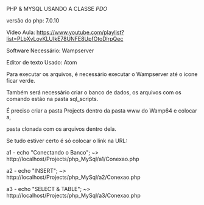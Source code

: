 PHP & MYSQL USANDO A CLASSE *PDO*

versão do php: 7.0.10

Video Aula: https://www.youtube.com/playlist?list=PLbXvLovKLUIkE78UNFE8UpfOtoDlrpQec

Software Necessário: Wampserver

Editor de texto Usado: Atom

Para executar os arquivos, é necessário executar o Wampserver até o icone ficar verde.

Também será necessário criar o banco de dados, os arquivos com os comando estão na pasta sql_scripts.

É preciso criar a pasta Projects dentro da pasta www do Wamp64 e colocar a,

pasta clonada com os arquivos dentro dela.

Se tudo estiver certo é só colocar o link na URL:

a1 - echo "Conectando o Banco"; ~> http://localhost/Projects/php_MySql/a1/Conexao.php

a2 - echo "INSERT"; ~> http://localhost/Projects/php_MySql/a2/Conexao.php

a3 - echo "SELECT & TABLE"; ~> http://localhost/Projects/php_MySql/a3/Conexao.php
